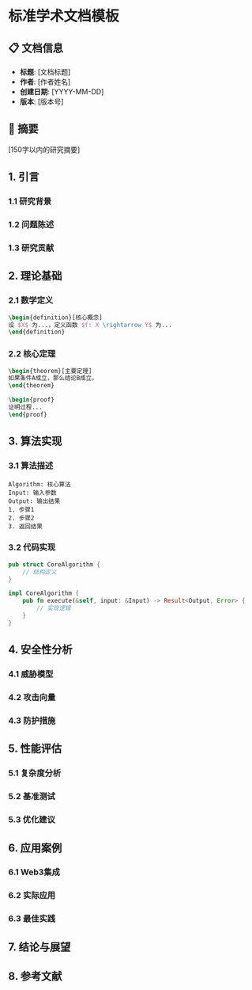 # 标准学术文档模板

## 📋 文档信息

- **标题**: [文档标题]
- **作者**: [作者姓名]
- **创建日期**: [YYYY-MM-DD]
- **版本**: [版本号]

## 📝 摘要

[150字以内的研究摘要]

## 1. 引言

### 1.1 研究背景

### 1.2 问题陈述

### 1.3 研究贡献

## 2. 理论基础

### 2.1 数学定义

```latex
\begin{definition}[核心概念]
设 $X$ 为...，定义函数 $f: X \rightarrow Y$ 为...
\end{definition}
```

### 2.2 核心定理

```latex
\begin{theorem}[主要定理]
如果条件A成立，那么结论B成立。
\end{theorem}

\begin{proof}
证明过程...
\end{proof}
```

## 3. 算法实现

### 3.1 算法描述

```pseudocode
Algorithm: 核心算法
Input: 输入参数
Output: 输出结果
1. 步骤1
2. 步骤2
3. 返回结果
```

### 3.2 代码实现

```rust
pub struct CoreAlgorithm {
    // 结构定义
}

impl CoreAlgorithm {
    pub fn execute(&self, input: &Input) -> Result<Output, Error> {
        // 实现逻辑
    }
}
```

## 4. 安全性分析

### 4.1 威胁模型

### 4.2 攻击向量

### 4.3 防护措施

## 5. 性能评估

### 5.1 复杂度分析

### 5.2 基准测试

### 5.3 优化建议

## 6. 应用案例

### 6.1 Web3集成

### 6.2 实际应用

### 6.3 最佳实践

## 7. 结论与展望

## 8. 参考文献
